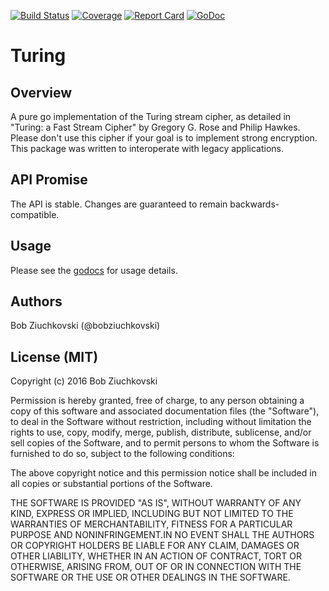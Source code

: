 [![Build Status](https://travis-ci.org/bobziuchkovski/turing.svg?branch=master)](https://travis-ci.org/bobziuchkovski/turing)
[![Coverage](https://gocover.io/_badge/github.com/bobziuchkovski/turing?1)](https://gocover.io/github.com/bobziuchkovski/turing)
[![Report Card](http://goreportcard.com/badge/bobziuchkovski/turing)](http://goreportcard.com/report/bobziuchkovski/turing)
[![GoDoc](https://godoc.org/github.com/bobziuchkovski/turing?status.svg)](https://godoc.org/github.com/bobziuchkovski/turing)

# Turing

## Overview

A pure go implementation of the Turing stream cipher, as detailed in
"Turing: a Fast Stream Cipher" by Gregory G. Rose and Philip Hawkes.
Please don't use this cipher if your goal is to implement strong encryption.
This package was written to interoperate with legacy applications.

## API Promise

The API is stable.  Changes are guaranteed to remain backwards-compatible.

## Usage

Please see the [godocs](https://godoc.org/github.com/bobziuchkovski/turing) for usage details.

## Authors

Bob Ziuchkovski (@bobziuchkovski)

## License (MIT)

Copyright (c) 2016 Bob Ziuchkovski

Permission is hereby granted, free of charge, to any person obtaining a copy
of this software and associated documentation files (the "Software"), to deal
in the Software without restriction, including without limitation the rights
to use, copy, modify, merge, publish, distribute, sublicense, and/or sell
copies of the Software, and to permit persons to whom the Software is
furnished to do so, subject to the following conditions:

The above copyright notice and this permission notice shall be included in
all copies or substantial portions of the Software.

THE SOFTWARE IS PROVIDED "AS IS", WITHOUT WARRANTY OF ANY KIND, EXPRESS OR
IMPLIED, INCLUDING BUT NOT LIMITED TO THE WARRANTIES OF MERCHANTABILITY,
FITNESS FOR A PARTICULAR PURPOSE AND NONINFRINGEMENT.IN NO EVENT SHALL THE
AUTHORS OR COPYRIGHT HOLDERS BE LIABLE FOR ANY CLAIM, DAMAGES OR OTHER
LIABILITY, WHETHER IN AN ACTION OF CONTRACT, TORT OR OTHERWISE, ARISING FROM,
OUT OF OR IN CONNECTION WITH THE SOFTWARE OR THE USE OR OTHER DEALINGS IN
THE SOFTWARE.
